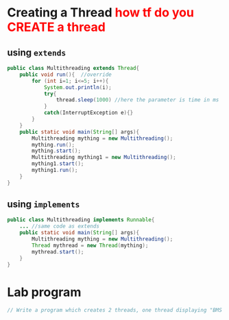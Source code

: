 # Creating a Thread <font color=red>how tf do you CREATE a thread</font>

## using `extends`
``` java
public class Multithreading extends Thread{
	public void run(){  //override
		for (int i=1; i<=5; i++){
			System.out.println(i);
			try{
				thread.sleep(1000) //here the parameter is time in ms
			}
			catch(InterruptException e){}
		}
	}
	public static void main(String[] args){
		Multithreading mything = new Multithreading();
		mything.run();
		mything.start();
		Multithreading mything1 = new Multithreading();
		mything1.start();
		mything1.run();
	}
}
```


## using `implements`
```java
public class Multithreading implements Runnable{
	... //same code as extends
	public static void main(String[] args){
		Multithreading mything = new Multithreading();
		Thread mythread = new Thread(mything);
		mythread.start();
	}
}
```

# Lab program 
```java
// Write a program which creates 2 threads, one thread displaying "BMS College of Engineering" once every ten seconds and another displaying "CSE" once every two seconds. 
```